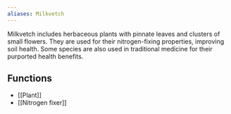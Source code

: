 ```yaml
---
aliases: Milkvetch
---
```

Milkvetch includes herbaceous plants with pinnate leaves and clusters of small flowers. They are used for their nitrogen-fixing properties, improving soil health. Some species are also used in traditional medicine for their purported health benefits.
## Functions
- [[Plant]]
- [[Nitrogen fixer]]